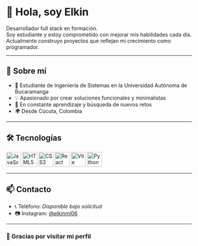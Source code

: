 <h1 align="left">👋 Hola, soy Elkin</h1>

<p align="left">
Desarrollador full stack en formación.<br>
Soy estudiante y estoy comprometido con mejorar mis habilidades cada día.<br>
Actualmente construyo proyectos que reflejan mi crecimiento como programador.
</p>

---

<h2 align="left">🧠 Sobre mí</h2>

- 🧩 Estudiante de Ingeniería de Sistemas en la Universidad Autónoma de Bucaramanga  
- 💡 Apasionado por crear soluciones funcionales y minimalistas  
- 🚀 En constante aprendizaje y búsqueda de nuevos retos  
- 🌍 Desde Cúcuta, Colombia

---

<h2 align="left">🛠️ Tecnologías</h2>

<p align="left">
  <img src="https://cdn.jsdelivr.net/gh/devicons/devicon/icons/javascript/javascript-original.svg" height="40" alt="JavaScript" />
  <img src="https://cdn.jsdelivr.net/gh/devicons/devicon/icons/html5/html5-original.svg" height="40" alt="HTML5" />
  <img src="https://cdn.jsdelivr.net/gh/devicons/devicon/icons/css3/css3-original.svg" height="40" alt="CSS3" />
  <img src="https://cdn.jsdelivr.net/gh/devicons/devicon/icons/react/react-original.svg" height="40" alt="React" />
  <img src="https://cdn.jsdelivr.net/gh/devicons/devicon/icons/vite/vite-original.svg" height="40" alt="Vite" />
  <img src="https://cdn.jsdelivr.net/gh/devicons/devicon/icons/python/python-original.svg" height="40" alt="Python" />
</p>

---

<h2 align="left">📫 Contacto</h2>
 
- 📞 Teléfono: *Disponible bajo solicitud*
- 📷 Instagram: [@elkinml06](https://www.instagram.com/elkinml06)

---

<h3 align="left">🙌 Gracias por visitar mi perfil</h3>
